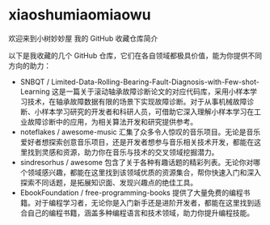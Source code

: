 # xiaoshumiaomiaowu
欢迎来到小树妙妙屋
我的 GitHub 收藏仓库简介
 
以下是我收藏的几个 GitHub 仓库，它们在各自领域都极具价值，能为你提供不同方向的助力： 
- SNBQT / Limited-Data-Rolling-Bearing-Fault-Diagnosis-with-Few-shot-Learning
这是一篇关于滚动轴承故障诊断论文的对应代码库，采用小样本学习技术，在轴承故障数据有限的场景下实现故障诊断。对于从事机械故障诊断、小样本学习研究的开发者和科研人员，可借助它深入理解小样本学习在工业故障诊断中的应用，为相关算法开发和研究提供参考。
- noteflakes / awesome-music
汇集了众多令人惊叹的音乐项目。无论是音乐爱好者想探索创意音乐项目，还是开发者想参与音乐相关技术开发，都能在这里找到灵感和资源，助力你在音乐与技术的交叉领域挖掘潜力。
- sindresorhus / awesome
包含了关于各种有趣话题的精彩列表。无论你对哪个领域感兴趣，都能在这里找到该领域优质的资源集合，帮你快速入门和深入探索不同话题，是拓展知识面、发现兴趣点的绝佳工具。
- EbookFoundation / free-programming-books
提供了大量免费的编程书籍。对于编程学习者，无论你是入门新手还是进阶开发者，都能在这里找到适合自己的编程书籍，涵盖多种编程语言和技术领域，助力你提升编程技能。
